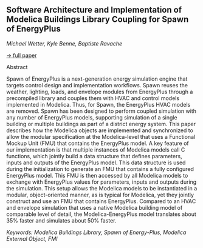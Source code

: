 ## Software Architecture and Implementation of Modelica Buildings Library Coupling for Spawn of EnergyPlus

*Michael Wetter, Kyle Benne, Baptiste Ravache*

[&#8594; full paper](../proceedings/papers/Modelica2021session4B_paper2.pdf)

Abstract

Spawn of EnergyPlus is a next-generation energy simulation
engine that targets control design and implementation
workflows. Spawn reuses the weather, lighting, loads, and
envelope modules from EnergyPlus through a precompiled
library and couples them with HVAC and control
models implemented in Modelica. Thus, for Spawn, the
EnergyPlus HVAC models are removed. Spawn has been
designed to perform coupled simulation with any number
of EnergyPlus models, supporting simulation of a single
building or multiple buildings as part of a district energy
system.
This paper describes how the Modelica objects are implemented
and synchronized to allow the modular specification
at the Modelica-level that uses a Functional Mockup
Unit (FMU) that contains the EnergyPlus model. A key
feature of our implementation is that multiple instances
of Modelica models call C functions, which jointly build
a data structure that defines parameters, inputs and outputs
of the EnergyPlus model. This data structure is used
during the initialization to generate an FMU that contains
a fully configured EnergyPlus model. This FMU is then
accessed by all Modelica models to exchange with EnergyPlus
values for parameters, inputs and outputs during
the simulation. This setup allows the Modelica models to
be instantiated in a modular, object-oriented manner, as is
typical for Modelica, yet they jointly construct and use an
FMU that contains EnergyPlus.
Compared to an HVAC and envelope simulation that
uses a native Modelica building model of comparable level
of detail, the Modelica-EnergyPlus model translates about
35% faster and simulates about 50% faster.

*Keywords: Modelica Buildings Library, Spawn of Energy-Plus, Modelica External Object, FMI*
